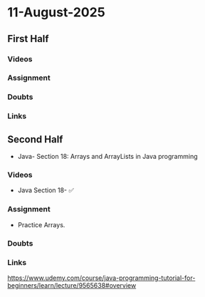 # 11-August-2025

## First Half

### Videos

### Assignment

### Doubts

### Links


## Second Half

- Java- Section 18: Arrays and ArrayLists in Java programming

### Videos

- Java Section 18- ✅ 

### Assignment

- Practice Arrays.

### Doubts



### Links
https://www.udemy.com/course/java-programming-tutorial-for-beginners/learn/lecture/9565638#overview